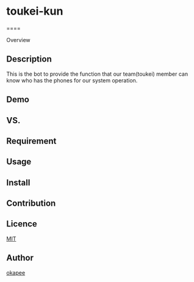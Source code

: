 # toukei-kun
====

Overview

## Description
This is the bot to provide the function that our team(toukei) member can know who has the phones for our system operation.

## Demo

## VS.

## Requirement

## Usage

## Install

## Contribution

## Licence

[MIT](https://github.com/tcnksm/tool/blob/master/LICENCE)

## Author

[okapee](https://github.com/okapee)